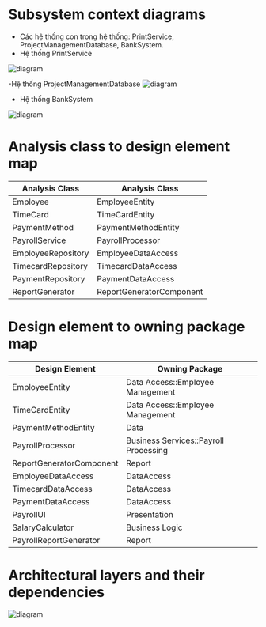 # Subsystem context diagrams
- Các hệ thống con trong hệ thống: PrintService, ProjectManagementDatabase, BankSystem.
- Hệ thống PrintService
  
![diagram](https://www.planttext.com/api/plantuml/png/j5FBReCm4BpxArPS-b22sYj2A6hIGwHMYXIfTyTiY5LZKwzfXDfyMG_zfFv23IaX9EHO7opO6U_Epje_NzyJSjowCbVCIQSG5bPgjqJxBWN2yyiKPaWoqunT-Q-rr0Z2v8NHg1t1sYXbjb9d3PDRiP4EXIijieABLvuX15EZdVKyjF34AxG1V33mIoXE10jUrU0HAOx5uIT9_iZDilXM8Zb_X9GihcyQPCTsh2isrmxjcdlflLho49xt-ZjANjJnDZNcXJ8LuZoDOEayaes0kEAsYc1cofN24QIObi99ewcDtKJmO8n2hWUKFMhlRtN1WhgeRnmRJh_fSoaTrfVKnS-bTLY66YrtcCxyvc6_3wXTbYkgo65-8lNOl3YcbjMN_4zM7YwWHSKRzaOM15od-_doVGfsVgN2C3aPV0GbuILgEv3eO1Qn_l7uSpo6auIj1eAjT1lM9Wdkml0sW04-xOt255PLHx-lkSd0kuX0M6oqi0dgj7wnlm000F__0m00)

-Hệ thống ProjectManagementDatabase
![diagram]()

- Hệ thống BankSystem
  
![diagram](https://www.planttext.com/api/plantuml/png/j5DDImCn4BtdLmozQCKMpsKfKgiWg1GAtgVPQRkOJPRC15sqlyo3Fyc_OBQVcrgFvX3Op9itRzxCVdz-NREWbr0Q9OKOWX7QbsdDGgLIPp2cUM49j2ihPyaAmzmPuruBku37vnj0hvU5a9RWILMeNt11qBbnLdp4aOS7hCbtu5r1FDeWCqomRe8jK9Rf_STmk0MlJ-MT9kQOKiRgvzrrPALMwb3itWhvEMfAQnNxv_j3IsrgyMXvJluks9pFKMiNh3o5SaP-05FniSLBmB9v7S3OXPcXoqqIQYcS7QDG3CIxEu2HSuRGdf1tQwElzIaVRilAk9fesrnqWTROr86JmbhXHE1HTyT23-4uT0cSqAMofs766yicthtLgVAMeLd6UsJL85Fr_sloVZyz6MpWl2mg1hJvPlmR3bQ_DwxV7oPxCO30z1VmU50HNELH4gisHVRHwq52kTF0y5h8KXtJTAxw_OiEnAnjsKCYxnQVSfZLAettUgSaxH9OgMkoUVD3_m000F__0m00)

# Analysis class to design element map
|Analysis Class|Analysis Class|
|--------------|--------------|
|Employee|EmployeeEntity|
|TimeCard|TimeCardEntity|
|PaymentMethod|PaymentMethodEntity|
|PayrollService|PayrollProcessor|
|EmployeeRepository|EmployeeDataAccess|
|TimecardRepository|TimecardDataAccess|
|PaymentRepository|PaymentDataAccess|
|ReportGenerator|ReportGeneratorComponent|

# Design element to owning package map
|Design Element|Owning Package|
|--------------|--------------|
|EmployeeEntity|Data Access::Employee Management|
|TimeCardEntity|Data Access::Employee Management|
|PaymentMethodEntity|Data|
|PayrollProcessor|Business Services::Payroll Processing|
|ReportGeneratorComponent|Report|
|EmployeeDataAccess|DataAccess|
|TimecardDataAccess|DataAccess|
|PaymentDataAccess|DataAccess|
|PayrollUI|Presentation|
|SalaryCalculator|Business Logic|
|PayrollReportGenerator|Report|

# Architectural layers and their dependencies
![diagram](https://www.planttext.com/api/plantuml/png/V9D1JiCm44NtESKe-rw01IgKWYeLAG9wWC4TMgkE7TcJHOGu6GkEn1MmcwGnSTBih3SlF_vsVhz_bexHSbsgh49nmWD1NbXof1bP6WrRRCZcy9c1VuH2vw30nXgbTfliAnki-zf9JHvlpK6AArvXZV1pnaReXIfZ-OaqMUH_v1KLscQ5IjJgZEBC1sI4Eo7EiMdWkgoKQOZ2M3iLmJTPaa2xduJ-KqjVGSJ6iU_ew5hcMhFaPfItyda9wBAUYO-cfpxjqZ8i5hT9Tt03-SwHXOrctva8PvLdoLHGqnQ2_4WiZXVcN_DXPloqgC7l6GGuuoTT3dg7eDsxctd1w784lLjGn-RCyUK9Qh-YbahoyaH5SNFjeGIvW-rk9uhf-neEEh7IEgAIuakGc4lI-_2Z_W400F__0m00)


